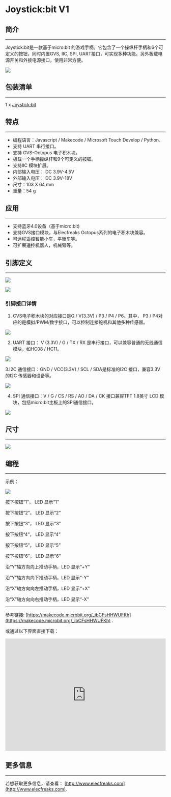 # Joystick:bit V1

## 简介
---
Joystick:bit是一款基于micro:bit 的游戏手柄。它包含了一个操纵杆手柄和6个可定义的按钮，同时内置GVS, IIC, SPI, UART接口，可实现多种功能。另外板载电源开关和外接电源接口，使用非常方便。

![](./images/joystick_v1_01.jpg)


## 包装清单
---

1 x [Joystick:bit](http://www.elecfreaks.com/estore/elecfreaks-joystick-bit-for-micro-bit.html)


## 特点
---
- 编程语言：Javascript / Makecode / Microsoft Touch Develop / Python.
- 支持 UART 串行接口。
- 支持 GVS-Octopus 电子积木块。
- 板载一个手柄操纵杆和9个可定义的按钮。 
- 支持IIC 模块扩展。
- 内部输入电压： DC 3.9V-4.5V
- 外部输入电压： DC 3.9V-18V
- 尺寸：103 X 64 mm
- 重量：54 g


## 应用
---
- 支持蓝牙4.0设备（基于micro:bit)
- 支持GVS接口模块，与Elecfreaks Octopus系列的电子积木块兼容。
- 可远程遥控智能小车，平衡车等。
- 可扩展遥控机器人，机械臂等。


## 引脚定义
---

![](./images/joystick_v1_02.png)

![](./images/joystick_v1_03.png)

### 引脚接口详情

1. CVS电子积木块的对应接口是G / V(3.3V) / P3 / P4 / P6。其中， P3 / P4对应的是模拟/PWM/数字接口，可以控制连接舵机和其他多种传感器。

![](./images/joystick_v1_04.png)

2. UART 接口： V (3.3V) / G / TX / RX 是串行接口，可以兼容普通的无线通信模块，如HC08 / HC11。

![](./images/joystick_v1_05.png)

3.I2C 通信接口：GND / VCC(3.3V) / SCL / SDA是标准的I2C 接口，兼容3.3V 的I2C 传感器和设备等。

![](./images/joystick_v1_06.png)

4. SPI 通信接口：V / G / CS / RS / AO / DA / CK 接口兼容TFT 1.8英寸 LCD 模块，包括micro:bit主板上的SPI通信接口。

![](./images/joystick_v1_07.png)


## 尺寸
---

![](./images/joystick_v1_08.png)

## 编程
---

示例：

![](./images/joystick_v1_09.png)

按下按钮“1”， LED 显示“1”

按下按钮“2”， LED 显示“2”

按下按钮“3”， LED 显示“3”

按下按钮“4”， LED 显示“4”

按下按钮“5”， LED 显示“5”

按下按钮“6”， LED 显示“6”

沿“Y”轴方向向上推动手柄，LED 显示“+Y”

沿“Y”轴方向向下推动手柄，LED 显示“-Y”

沿“X”轴方向向左推动手柄，LED 显示“+X”

沿“X”轴方向向右推动手柄，LED 显示“-X”

- - - -

参考链接: [https://makecode.microbit.org/_ibCFsHHWUFKh](https://makecode.microbit.org/_ibCFsHHWUFKh) .

或通过以下界面直接下载：

<div style="position:relative;height:0;padding-bottom:70%;overflow:hidden;"><iframe style="position:absolute;top:0;left:0;width:100%;height:100%;" src="https://makecode.microbit.org/#pub:_ibCFsHHWUFKh" frameborder="0" sandbox="allow-popups allow-forms allow-scripts allow-same-origin"></iframe></div>  

## 更多信息  
---

若想获取更多信息，请查看： [http://www.elecfreaks.com](http://www.elecfreaks.com).
